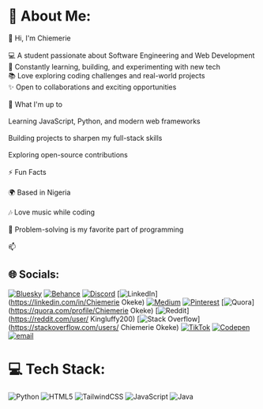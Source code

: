 # 💫 About Me:
👋 Hi, I'm Chiemerie<br><br>💻 A student passionate about Software Engineering and Web Development<br>🚀 Constantly learning, building, and experimenting with new tech<br>📚 Love exploring coding challenges and real-world projects<br>✨ Open to collaborations and exciting opportunities<br><br>🌱 What I'm up to<br><br>Learning JavaScript, Python, and modern web frameworks<br><br>Building projects to sharpen my full-stack skills<br><br>Exploring open-source contributions<br><br>⚡ Fun Facts<br><br>🌍 Based in Nigeria<br><br>🎶 Love music while coding<br><br>🧩 Problem-solving is my favorite part of programming<br><br>📫 


## 🌐 Socials:
[![Bluesky](https://img.shields.io/badge/bluesky-0285FF?style=for-the-badge&logo=bluesky&logoColor=%23FFFFFF)](https://bsky.app/profile/k1ngluffy) [![Behance](https://img.shields.io/badge/Behance-1769ff?logo=behance&logoColor=white)](https://behance.net/Mirarobotics) [![Discord](https://img.shields.io/badge/Discord-%237289DA.svg?logo=discord&logoColor=white)](https://discord.gg/thek1ngluffy) [![LinkedIn](https://img.shields.io/badge/LinkedIn-%230077B5.svg?logo=linkedin&logoColor=white)](https://linkedin.com/in/Chiemerie Okeke) [![Medium](https://img.shields.io/badge/Medium-12100E?logo=medium&logoColor=white)](https://medium.com/@K1ngLuffy) [![Pinterest](https://img.shields.io/badge/Pinterest-%23E60023.svg?logo=Pinterest&logoColor=white)](https://pinterest.com/okekechiemerie123) [![Quora](https://img.shields.io/badge/Quora-%23B92B27.svg?logo=Quora&logoColor=white)](https://quora.com/profile/Chiemerie Okeke) [![Reddit](https://img.shields.io/badge/Reddit-%23FF4500.svg?logo=Reddit&logoColor=white)](https://reddit.com/user/ Kingluffy200) [![Stack Overflow](https://img.shields.io/badge/-Stackoverflow-FE7A16?logo=stack-overflow&logoColor=white)](https://stackoverflow.com/users/ Chiemerie Okeke) [![TikTok](https://img.shields.io/badge/TikTok-%23000000.svg?logo=TikTok&logoColor=white)](https://tiktok.com/@digitek34) [![Codepen](https://img.shields.io/badge/Codepen-000000?logo=codepen&logoColor=white)](https://codepen.io/Chiemerie-Okeke) [![email](https://img.shields.io/badge/Email-D14836?logo=gmail&logoColor=white)](mailto:okekechiemerie123@gmail.com) 

# 💻 Tech Stack:
![Python](https://img.shields.io/badge/python-3670A0?style=for-the-badge&logo=python&logoColor=ffdd54) ![HTML5](https://img.shields.io/badge/html5-%23E34F26.svg?style=for-the-badge&logo=html5&logoColor=white) ![TailwindCSS](https://img.shields.io/badge/tailwindcss-%2338B2AC.svg?style=for-the-badge&logo=tailwind-css&logoColor=white) ![JavaScript](https://img.shields.io/badge/javascript-%23323330.svg?style=for-the-badge&logo=javascript&logoColor=%23F7DF1E) ![Java](https://img.shields.io/badge/java-%23ED8B00.svg?style=for-the-badge&logo=openjdk&logoColor=white)
